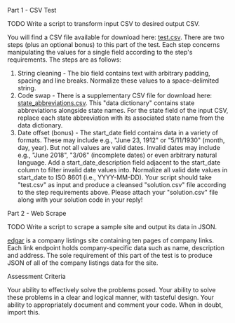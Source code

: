 Part 1 - CSV Test

TODO Write a script to transform input CSV to desired output CSV.

You will find a CSV file available for download here: [test.csv](https://s3.amazonaws.com/data-code-test/test.csv). There are two steps (plus an optional bonus) to this part of the test. Each step concerns manipulating the values for a single field according to the step's requirements. The steps are as follows:

1. String cleaning - The bio field contains text with arbitrary padding, spacing and line breaks. Normalize these values to a space-delimited string.
2. Code swap - There is a supplementary CSV file for download here: [state_abbreviations.csv](https://s3.amazonaws.com/data-code-test/state_abbreviations.csv). This "data dictionary" contains state abbreviations alongside state names. For the state field of the input CSV, replace each state abbreviation with its associated state name from the data dictionary.
3. Date offset (bonus) - The start_date field contains data in a variety of formats. These may include e.g., "June 23, 1912" or "5/11/1930" (month, day, year). But not all values are valid dates. Invalid dates may include e.g., "June 2018", "3/06" (incomplete dates) or even arbitrary natural language. Add a start_date_description field adjacent to the start_date column to filter invalid date values into. Normalize all valid date values in start_date to ISO 8601 (i.e., YYYY-MM-DD).
Your script should take "test.csv" as input and produce a cleansed "solution.csv" file according to the step requirements above. Please attach your "solution.csv" file along with your solution code in your reply!



Part 2 - Web Scrape

TODO Write a script to scrape a sample site and output its data in JSON.

[edgar](http://data-interview.enigmalabs.org/companies/) is a company listings site containing ten pages of company links. Each link endpoint holds company-specific data such as name, description and address. The sole requirement of this part of the test is to produce JSON of all of the company listings data for the site.


Assessment Criteria

Your ability to effectively solve the problems posed.
Your ability to solve these problems in a clear and logical manner, with tasteful design.
Your ability to appropriately document and comment your code.
When in doubt, import this.
